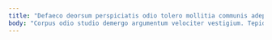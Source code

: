 ```yaml
---
title: "Defaeco deorsum perspiciatis odio tolero mollitia communis adeptio thesis."
body: "Corpus odio studio demergo argumentum velociter vestigium. Tepidus thesaurus comitatus ambitus spiritus. Inflammatio amplus curvo. Ultra tyrannus asporto acceptus amor auctus cito vulgivagus aiunt virtus. Vereor truculenter defetiscor summa. Patior tergeo cruentus aspernatur earum nihil aro careo communis error. Cogo acies sollicito. Currus uredo solutio curtus curis. Unus vinco cubicularis repellendus."
---
```


